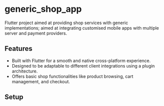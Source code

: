 # generic_shop_app

Flutter project aimed at providing shop services with generic implementations;
aimed at integrating customised mobile apps with multiple server and payment providers.

## Features

- Built with Flutter for a smooth and native cross-platform experience.
- Designed to be adaptable to different client integrations using a plugin architecture.
- Offers basic shop functionalities like product browsing, cart management, and checkout.

## Setup
